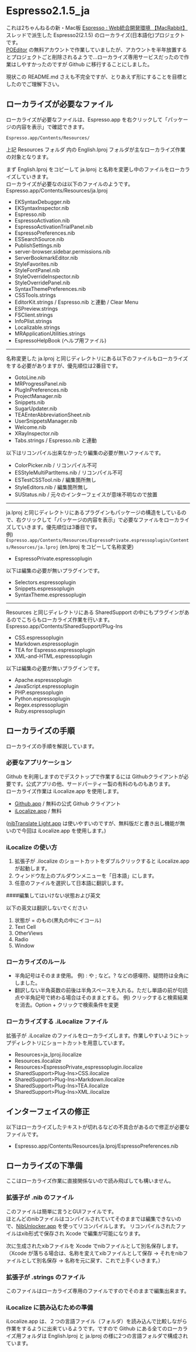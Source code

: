 Espresso2.1.5_ja
============
これは2ちゃんねるの新・Mac板 [Espresso : Web統合開発環境 【MacRabbit】](http://anago.2ch.net/test/read.cgi/mac/1321757964/) スレッドで派生した Espresso2(2.1.5) のローカライズ(日本語化)プロジェクトです。  
[POEditor](https://poeditor.com/) の無料アカウントで作業していましたが、アカウントを半年放置するとプロジェクトごと削除されるようで…ローカライズ専用サービスだったので作業はしやすかったのですが Github に移行することにしました。

現状この README.md さえも不完全ですが、とりあえず形にすることを目標としたのでご理解下さい。


ローカライズが必要なファイル
----------------------

ローカライズが必要なファイルは、Espresso.app を右クリックして「パッケージの内容を表示」で確認できます。  

`Espresso.app/Contents/Resources/`

上記 Resources フォルダ 内の English.lproj フォルダが主なローカライズ作業の対象となります。

まず English.lproj をコピーして ja.lproj と名称を変更し中のファイルをローカライズしていきます。  
ローカライズが必要なのは以下のファイルのようです。  
Espresso.app/Contents/Resources/ja.lproj

* EKSyntaxDebugger.nib
* EKSyntaxInspector.nib
* Espresso.nib
* EspressoActivation.nib
* EspressoActivationTrialPanel.nib
* EspressoPreferences.nib
* ESSearchSource.nib
* PublishSettings.nib
* server-browser.sidebar.permissions.nib
* ServerBookmarkEditor.nib
* StyleFavorites.nib
* StyleFontPanel.nib
* StyleOverrideInspector.nib
* StyleOverridePanel.nib
* SyntaxThemePreferences.nib
* CSSTools.strings
* EditorKit.strings  / Espresso.nib と連動 / Clear Menu
* ESPreview.strings
* FSClient.strings
* InfoPlist.strings
* Localizable.strings
* MRApplicationUtilities.strings
* EspressoHelpBook (ヘルプ用ファイル)

- - -
名称変更した ja.lproj と同じディレクトリにある以下のファイルもローカライズをする必要がありますが、優先順位は2番目です。  

* GotoLine.nib
* MRProgressPanel.nib
* PlugInPreferences.nib
* ProjectManager.nib
* Snippets.nib
* SugarUpdater.nib
* TEAEnterAbbreviationSheet.nib
* UserSnippetsManager.nib
* Welcome.nib
* XRayInspector.nib
* Tabs.strings / Espresso.nib と連動

以下はリコンパイル出来なかったり編集の必要が無いファイルです。

* ColorPicker.nib / リコンパイル不可
* ESStyleMultiPartItems.nib / リコンパイル不可
* ESTestCSSTool.nib / 編集箇所無し
* StyleEditors.nib / 編集箇所無し
* SUStatus.nib / 元々のインターフェイスが意味不明なので放置


- - -
ja.lproj と同じディレクトリにあるプラグインもパッケージの構造をしているので、右クリックして「パッケージの内容を表示」で必要なファイルをローカライズしていきます。優先順位は3番目です。  
例) `Espresso.app/Contents/Resources/EspressoPrivate.espressoplugin/Contents/Resources/ja.lproj` (en.lproj をコピーして名称変更)

* EspressoPrivate.espressoplugin


以下は編集の必要が無いプラグインです。

* Selectors.espressoplugin
* Snippets.espressoplugin
* SyntaxTheme.espressoplugin

- - -
Resources と同じディレクトリにある SharedSupport の中にもプラグインがあるのでこちらもローカライズ作業を行います。  
Espresso.app/Contents/SharedSupport/Plug-Ins

* CSS.espressoplugin
* Markdown.espressoplugin
* TEA for Espresso.espressoplugin
* XML-and-HTML.espressoplugin

以下は編集の必要が無いプラグインです。

* Apache.espressoplugin
* JavaScript.espressoplugin
* PHP.espressoplugin
* Python.espressoplugin
* Regex.espressoplugin
* Ruby.espressoplugin


ローカライズの手順
--------------

ローカライズの手順を解説しています。

### 必要なアプリケーション

Github を利用しますのでデスクトップで作業するには Githubクライアントが必要です。公式アプリの他、サードパーティー製の有料のものもあります。  
ローカライズ作業は iLocalize.app を使用します。

* [Github.app](https://mac.github.com) / 無料の公式 Github クライアント
* [iLocalize.app](https://itunes.apple.com/jp/app/ilocalize/id437165919?mt=12) / 無料

([nibTranslate Light.app](https://itunes.apple.com/jp/app/nibtranslate-light/id419607106?mt=12) は使いやすいのですが、無料版だと書き出し機能が無いので今回は iLocalize.app を使用します。)

### iLocalize の使い方

1. 拡張子が .ilocalize のショートカットをダブルクリックすると iLocalize.app が起動します。 
2. ウィンドウ左上のプルダウンメニューを「日本語」にします。
3. 任意のファイルを選択して日本語に翻訳します。

####編集してはいけない状態および英文

以下の英文は翻訳しないでください

1. 状態が = のもの(黒丸の中にイコール)
2. Text Cell
3. OtherViews
4. Radio
5. Window

### ローカライズのルール

* 半角記号はそのまま使用。 例) : や ; など。? などの感嘆符、疑問符は全角にしました。
* 翻訳しない半角英数の前後は半角スペースを入れる。ただし単語の前が句読点や半角記号で終わる場合はそのままとする。 例) クリックすると検索結果を消去。Option + クリックで検索条件を変更

### ローカライズする .iLocalize ファイル
拡張子が .iLocalize のファイルをローカライズします。作業しやすいようにトップディレクトリにショートカットを用意しています。  

* Resources>ja_lproj.ilocalize
* Resources.ilocalize
* Resources>EspressoPrivate_espressoplugin.ilocalize
* SharedSupport>Plug-Ins>CSS.ilocalize
* SharedSupport>Plug-Ins>Markdown.ilocalize
* SharedSupport>Plug-Ins>TEA.ilocalize
* SharedSupport>Plug-Ins>XML.ilocalize


インターフェイスの修正
-----------------

以下はローカライズしたテキストが切れるなどの不具合があるので修正が必要なファイルです。

* Espresso.app/Contents/Resources/ja.lproj/EspressoPreferences.nib


ローカライズの下準備
---------------

ここはローカライズ作業に直接関係ないので読み飛ばしても構いません。

### 拡張子が .nib のファイル
このファイルは簡単に言うとGUIファイルです。  
ほとんどのnibファイルはコンパイルされていてそのままでは編集できないので、[NibUnlocker.app](http://www.charlessoft.com) を使ってリコンパイルします。
リコンパイルされたファイルはxib形式で保存され Xcode で編集が可能になります。

次に生成されたxibファイルを Xcode でnibファイルとして別名保存します。（Xcode が落ちる場合は、名称を変えてxibファイルとして保存 → それをnibファイルとして別名保存 → 名称を元に戻す、これで上手くいきます。）

### 拡張子が .strings のファイル
このファイルはローカライズ専用のファイルですのでそのままで編集出来ます。

### iLocalize に読み込むための準備
iLocalize.app は、２つの言語ファイル（フォルダ）を読み込んで比較しながら作業をするように出来ているようです。ですので Github にある全てのローカライズ用フォルダは English.lproj と ja.lproj の様に2つの言語フォルダで構成されています。
